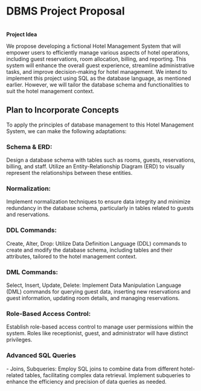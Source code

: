 <h1>DBMS Project Proposal</h1>
<br>
<b>Project Idea</b>

<p>
We propose developing a fictional Hotel Management System that will empower users to efficiently manage various aspects of hotel operations, including guest reservations, room allocation, billing, and reporting. This system will enhance the overall guest experience, streamline administrative tasks, and improve decision-making for hotel management. We intend to implement this project using SQL as the database language, as mentioned earlier. However, we will tailor the database schema and functionalities to suit the hotel management context.</p>

<h2>Plan to Incorporate Concepts</h2>

To apply the principles of database management to this Hotel Management System, we can make the following adaptations:

<h3>Schema & ERD:</h3> Design a database schema with tables such as rooms, guests, reservations, billing, and staff. Utilize an Entity-Relationship Diagram (ERD) to visually represent the relationships between these entities.

<h3>Normalization:</h3> Implement normalization techniques to ensure data integrity and minimize redundancy in the database schema, particularly in tables related to guests and reservations.

<h3>DDL Commands:</h3> Create, Alter, Drop: Utilize Data Definition Language (DDL) commands to create and modify the database schema, including tables and their attributes, tailored to the hotel management context.

<h3>DML Commands:</h3>Select, Insert, Update, Delete: Implement Data Manipulation Language (DML) commands for querying guest data, inserting new reservations and guest information, updating room details, and managing reservations.

<h3>Role-Based Access Control:</h3> Establish role-based access control to manage user permissions within the system. Roles like receptionist, guest, and administrator will have distinct privileges.

<h3>Advanced SQL Queries</h3> - Joins, Subqueries: Employ SQL joins to combine data from different hotel-related tables, facilitating complex data retrieval. Implement subqueries to enhance the efficiency and precision of data queries as needed.

